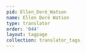 ```yaml
---
pid: Ellen_Doré_Watson
name: Ellen Doré Watson
type: translator
order: '044'
layout: tagpage
collection: translator_tags
---
```

